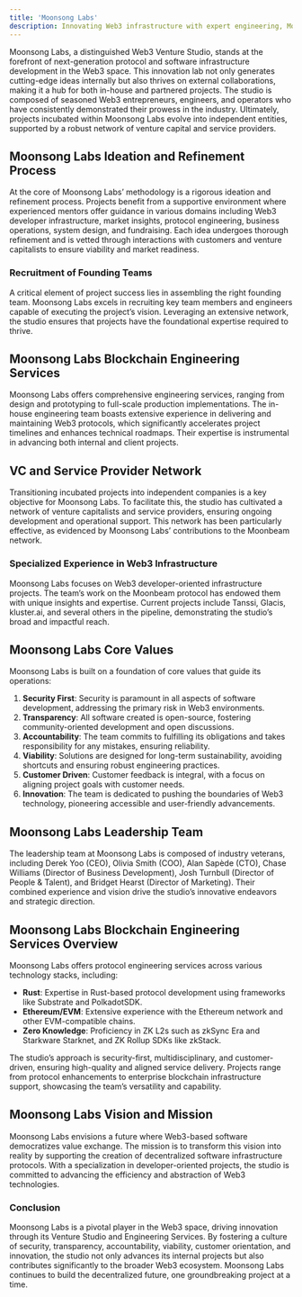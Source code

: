```yaml
---
title: 'Moonsong Labs'
description: Innovating Web3 infrastructure with expert engineering, Moonsong Labs fosters and launches groundbreaking decentralized projects.
---
```


Moonsong Labs, a distinguished Web3 Venture Studio, stands at the forefront of next-generation protocol and software infrastructure development in the Web3 space. This innovation lab not only generates cutting-edge ideas internally but also thrives on external collaborations, making it a hub for both in-house and partnered projects. The studio is composed of seasoned Web3 entrepreneurs, engineers, and operators who have consistently demonstrated their prowess in the industry. Ultimately, projects incubated within Moonsong Labs evolve into independent entities, supported by a robust network of venture capital and service providers.

## Moonsong Labs Ideation and Refinement Process

At the core of Moonsong Labs’ methodology is a rigorous ideation and refinement process. Projects benefit from a supportive environment where experienced mentors offer guidance in various domains including Web3 developer infrastructure, market insights, protocol engineering, business operations, system design, and fundraising. Each idea undergoes thorough refinement and is vetted through interactions with customers and venture capitalists to ensure viability and market readiness.

### Recruitment of Founding Teams

A critical element of project success lies in assembling the right founding team. Moonsong Labs excels in recruiting key team members and engineers capable of executing the project’s vision. Leveraging an extensive network, the studio ensures that projects have the foundational expertise required to thrive.

## Moonsong Labs Blockchain Engineering Services

Moonsong Labs offers comprehensive engineering services, ranging from design and prototyping to full-scale production implementations. The in-house engineering team boasts extensive experience in delivering and maintaining Web3 protocols, which significantly accelerates project timelines and enhances technical roadmaps. Their expertise is instrumental in advancing both internal and client projects.

## VC and Service Provider Network

Transitioning incubated projects into independent companies is a key objective for Moonsong Labs. To facilitate this, the studio has cultivated a network of venture capitalists and service providers, ensuring ongoing development and operational support. This network has been particularly effective, as evidenced by Moonsong Labs’ contributions to the Moonbeam network.

### Specialized Experience in Web3 Infrastructure

Moonsong Labs focuses on Web3 developer-oriented infrastructure projects. The team’s work on the Moonbeam protocol has endowed them with unique insights and expertise. Current projects include Tanssi, Glacis, kluster.ai, and several others in the pipeline, demonstrating the studio’s broad and impactful reach.

## Moonsong Labs Core Values

Moonsong Labs is built on a foundation of core values that guide its operations:

1. **Security First**: Security is paramount in all aspects of software development, addressing the primary risk in Web3 environments.
2. **Transparency**: All software created is open-source, fostering community-oriented development and open discussions.
3. **Accountability**: The team commits to fulfilling its obligations and takes responsibility for any mistakes, ensuring reliability.
4. **Viability**: Solutions are designed for long-term sustainability, avoiding shortcuts and ensuring robust engineering practices.
5. **Customer Driven**: Customer feedback is integral, with a focus on aligning project goals with customer needs.
6. **Innovation**: The team is dedicated to pushing the boundaries of Web3 technology, pioneering accessible and user-friendly advancements.

## Moonsong Labs Leadership Team

The leadership team at Moonsong Labs is composed of industry veterans, including Derek Yoo (CEO), Olivia Smith (COO), Alan Sapède (CTO), Chase Williams (Director of Business Development), Josh Turnbull (Director of People &amp; Talent), and Bridget Hearst (Director of Marketing). Their combined experience and vision drive the studio’s innovative endeavors and strategic direction.

## Moonsong Labs Blockchain Engineering Services Overview

Moonsong Labs offers protocol engineering services across various technology stacks, including:

- **Rust**: Expertise in Rust-based protocol development using frameworks like Substrate and PolkadotSDK.
- **Ethereum/EVM**: Extensive experience with the Ethereum network and other EVM-compatible chains.
- **Zero Knowledge**: Proficiency in ZK L2s such as zkSync Era and Starkware Starknet, and ZK Rollup SDKs like zkStack.

The studio’s approach is security-first, multidisciplinary, and customer-driven, ensuring high-quality and aligned service delivery. Projects range from protocol enhancements to enterprise blockchain infrastructure support, showcasing the team’s versatility and capability.

## Moonsong Labs Vision and Mission

Moonsong Labs envisions a future where Web3-based software democratizes value exchange. The mission is to transform this vision into reality by supporting the creation of decentralized software infrastructure protocols. With a specialization in developer-oriented projects, the studio is committed to advancing the efficiency and abstraction of Web3 technologies.

### Conclusion

Moonsong Labs is a pivotal player in the Web3 space, driving innovation through its Venture Studio and Engineering Services. By fostering a culture of security, transparency, accountability, viability, customer orientation, and innovation, the studio not only advances its internal projects but also contributes significantly to the broader Web3 ecosystem. Moonsong Labs continues to build the decentralized future, one groundbreaking project at a time.
